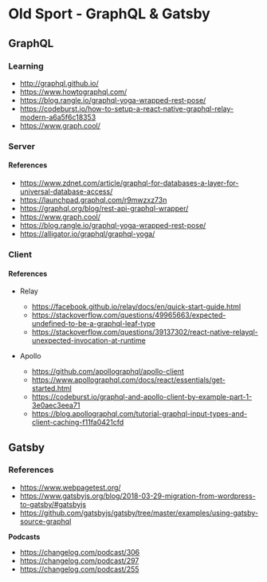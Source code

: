 # Old Sport - GraphQL & Gatsby

## GraphQL

### Learning
- http://graphql.github.io/
- https://www.howtographql.com/
- https://blog.rangle.io/graphql-yoga-wrapped-rest-pose/
- https://codeburst.io/how-to-setup-a-react-native-graphql-relay-modern-a6a5f6c18353 
- https://www.graph.cool/

### Server

#### References
- https://www.zdnet.com/article/graphql-for-databases-a-layer-for-universal-database-access/ 
- https://launchpad.graphql.com/r9mwzxz73n
- https://graphql.org/blog/rest-api-graphql-wrapper/ 
- https://www.graph.cool/ 
- https://blog.rangle.io/graphql-yoga-wrapped-rest-pose/
- https://alligator.io/graphql/graphql-yoga/  


### Client

#### References
* Relay
    * https://facebook.github.io/relay/docs/en/quick-start-guide.html
    * https://stackoverflow.com/questions/49965663/expected-undefined-to-be-a-graphql-leaf-type 
    * https://stackoverflow.com/questions/39137302/react-native-relayql-unexpected-invocation-at-runtime 

* Apollo
    * https://github.com/apollographql/apollo-client 
    * https://www.apollographql.com/docs/react/essentials/get-started.html
    * https://codeburst.io/graphql-and-apollo-client-by-example-part-1-3e0aec3eea71
    * https://blog.apollographql.com/tutorial-graphql-input-types-and-client-caching-f11fa0421cfd 

## Gatsby

### References
- https://www.webpagetest.org/
- https://www.gatsbyjs.org/blog/2018-03-29-migration-from-wordpress-to-gatsby/#gatsbyjs
- https://github.com/gatsbyjs/gatsby/tree/master/examples/using-gatsby-source-graphql   

**Podcasts**
* https://changelog.com/podcast/306
* https://changelog.com/podcast/297
* https://changelog.com/podcast/255 

